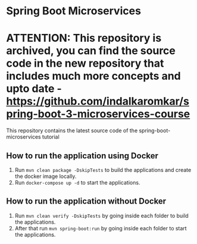 # Spring Boot Microservices

# ATTENTION: This repository is archived, you can find the source code in the new repository that includes much more concepts and upto date - https://github.com/indalkaromkar/spring-boot-3-microservices-course

This repository contains the latest source code of the spring-boot-microservices tutorial

## How to run the application using Docker

1. Run `mvn clean package -DskipTests` to build the applications and create the docker image locally.
2. Run `docker-compose up -d` to start the applications.

## How to run the application without Docker

1. Run `mvn clean verify -DskipTests` by going inside each folder to build the applications.
2. After that run `mvn spring-boot:run` by going inside each folder to start the applications.


